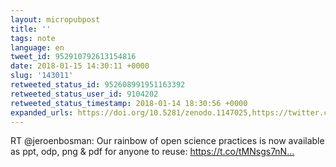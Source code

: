 ```yaml
---
layout: micropubpost
title: ''
tags: note
language: en
tweet_id: 952910792613154816
date: 2018-01-15 14:30:11 +0000
slug: '143011'
retweeted_status_id: 952608991951163392
retweeted_status_user_id: 9104202
retweeted_status_timestamp: 2018-01-14 18:30:56 +0000
expanded_urls: https://doi.org/10.5281/zenodo.1147025,https://twitter.com/jeroenbosman/status/952608991951163392/photo/1
---
```

RT @jeroenbosman: Our rainbow of open science practices is now available as ppt, odp, png &amp; pdf for anyone to reuse: https://t.co/tMNsgs7nN…
